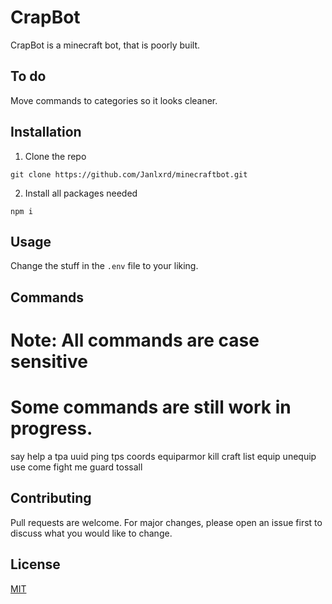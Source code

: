 # CrapBot

CrapBot is a minecraft bot, that is poorly built.

## To do

Move commands to categories so it looks cleaner.

## Installation

1. Clone the repo
```
git clone https://github.com/Janlxrd/minecraftbot.git
```
2. Install all packages needed
```
npm i
```

## Usage

Change the stuff in the `.env` file to your liking.

## Commands

# Note: All commands are case sensitive

# Some commands are still work in progress.

say <whatever you want the bot to say>
help
a
tpa
uuid
ping
tps
coords
equiparmor
kill <username>
craft <amount> <item>
list
equip
unequip
use
come
fight me
guard
tossall

## Contributing
Pull requests are welcome. For major changes, please open an issue first to discuss what you would like to change.


## License
[MIT](https://choosealicense.com/licenses/mit/)
